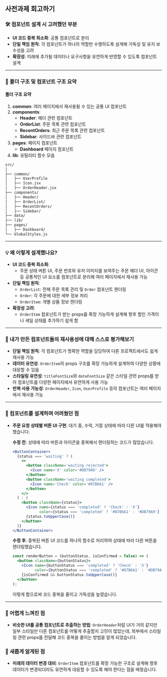 ## 사전과제 회고하기

### 🛠 컴포넌트 설계 시 고려했던 부분

- **UI 코드 중복 최소화**: 공통 컴포넌트로 분리
- **단일 책임 원칙**: 각 컴포넌트가 하나의 역할만 수행하도록 설계해 가독성 및 유지 보수성을 고려
- **확장성**: 미래에 추가될 데이터나 요구사항을 유연하게 반영할 수 있도록 컴포넌트 설계

---

### 📂 폴더 구조 및 컴포넌트 구조 요약

#### 폴더 구조 요약

1. **common**: 여러 페이지에서 재사용될 수 있는 공통 UI 컴포넌트
2. **components**: 
    - **Header**: 헤더 관련 컴포넌트
    - **OrderList**: 주문 목록 관련 컴포넌트
    - **RecentOrders**: 최근 주문 목록 관련 컴포넌트
    - **Sidebar**: 사이드바 관련 컴포넌트
3. **pages**: 페이지 컴포넌트
    - **Dashboard** 페이지 컴포넌트
4. **lib**: 유틸리티 함수 모음

```bash
src/
│
├── common/
│   ├── UserProfile
│   ├── Icon.jsx
│   ├── OrderHeader.jsx
├── components/
│   ├── Header/
│   ├── OrderList/
│   ├── RecentOrders/
│   ├── Sidebar/
├── data/
├── lib/
├── pages/
│   ├── Dashboard/
└── GlobalStyles.js
```

---

### 💡 왜 이렇게 설계했나요?

- **UI 코드 중복 최소화**: 
    - 주문 상태 버튼 UI, 주문 번호와 유저 이미지를 보여주는 주문 헤더 UI, 아이콘 등 공통적인 UI 요소를 컴포넌트로 분리해 여러 페이지에서 재사용 가능
- **단일 책임 원칙**: 
    - `OrderList`: 전체 주문 목록 관리 및 `Order` 컴포넌트 렌더링
    - `Order`: 각 주문에 대한 세부 정보 처리
    - `OrderItem`: 개별 상품 정보 렌더링
- **확장성 고려**: 
    - `OrderItem` 컴포넌트가 받는 props를 확장 가능하게 설계해 향후 할인 가격이나 세일 상태를 추가하기 쉽게 함

---

### 🔄 내가 만든 컴포넌트들의 재사용성에 대해 스스로 평가해보기

- **단일 책임 원칙**: 각 컴포넌트가 명확한 역할을 담당하여 다른 프로젝트에서도 쉽게 재사용 가능
- **데이터 유연성**: `OrderItem`의 props 구조를 확장 가능하게 설계하여 다양한 상황에 대응할 수 있음
- **스타일링 유연성**: `titleFontSize`와 `dateFontSize` 같은 스타일 관련 props를 받아 컴포넌트를 다양한 페이지에서 유연하게 사용 가능
- **반복 사용 가능성**: `OrderHeader`, `Icon`, `UserProfile` 등의 컴포넌트는 여러 페이지에서 재사용 가능

---

### 🤔 컴포넌트를 설계하며 어려웠던 점

- **주문 요청 상태별 버튼 UI 구현**: 대기 중, 수락, 거절 상태에 따라 다른 UI를 적용해야 했습니다.
    
    **수정 전**: 상태에 따라 버튼과 아이콘을 중복해서 렌더링하는 코드가 많았습니다.

    ```jsx
    <ButtonContainer>
      {status === 'waiting' ? (
        <>
          <button className='waiting rejected'>
            <Icon name='X' color='#DB79A9' />
          </button>
          <button className='waiting completed'>
            <Icon name='Check' color='#87B6A1' />
          </button>
        </>
      ) : (
        <button className={status}>
          <Icon name={status === 'completed' ? 'Check' : 'X'}
                color={status === 'completed' ? '#87B6A1' : '#DB79A9'} />
          {status.toUpperCase()}
        </button>
      )}
    </ButtonContainer>
    ```

    **수정 후**: 중복된 버튼 UI 코드를 하나의 함수로 처리하여 상태에 따라 다른 버튼을 렌더링했습니다.

    ```jsx
    const renderButton = (buttonStatus, isConfirmed = false) => (
      <button className={buttonStatus}>
        <Icon name={buttonStatus === 'completed' ? 'Check' : 'X'}
              color={buttonStatus === 'completed' ? '#87B6A1' : '#DB79A9'} />
        {isConfirmed && buttonStatus.toUpperCase()}
      </button>
    );
    ```

    이렇게 함으로써 코드 중복을 줄이고 가독성을 높였습니다.

---

### 📌 어렵게 느껴진 점

- **비슷한 UI를 공통 컴포넌트로 추출하는 방법**: `OrderHeader`처럼 UI가 거의 같지만 일부 스타일만 다른 컴포넌트를 어떻게 추출할지 고민이 많았는데, 외부에서 스타일링 관련 props를 전달해 코드 중복을 줄이는 방법을 알게 되었습니다.

### 📌 새롭게 알게된 점

- **미래의 데이터 변경 대비**: `OrderItem` 컴포넌트를 확장 가능한 구조로 설계해 향후 데이터가 변경되더라도 유연하게 대응할 수 있도록 해야 한다는 점을 배웠습니다.
